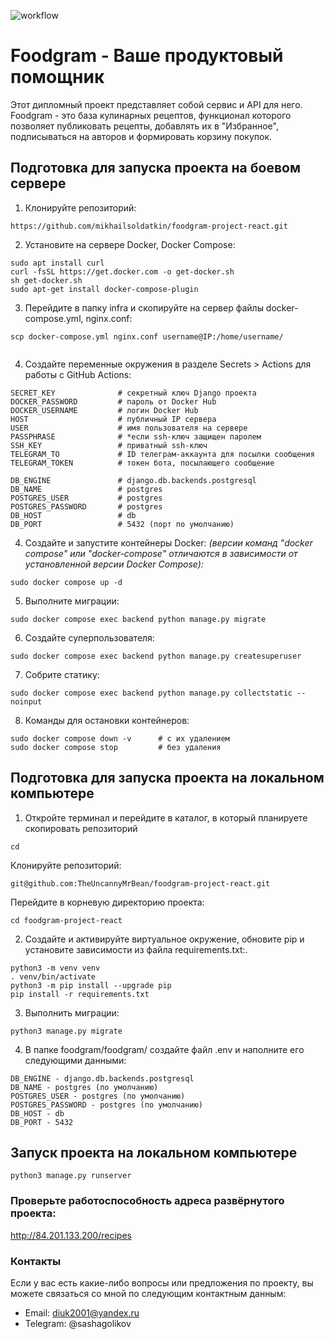 ![workflow](https://github.com/theuncannymrbean/foodgram-project-react/actions/workflows/main.yml/badge.svg)
# Foodgram - Ваше продуктовый помощник
Этот дипломный проект представляет собой сервис и API для него. Foodgram - это база кулинарных рецептов, функционал которого позволяет публиковать рецепты, добавлять их в "Избранное", подписываться на авторов и формировать корзину покупок. 

## Подготовка для запуска проекта на боевом сервере
1. Клонируйте репозиторий:
```
https://github.com/mikhailsoldatkin/foodgram-project-react.git
```
2. Установите на сервере Docker, Docker Compose:

```
sudo apt install curl                                   
curl -fsSL https://get.docker.com -o get-docker.sh     
sh get-docker.sh                                       
sudo apt-get install docker-compose-plugin              
```
3. Перейдите в папку infra и скопируйте на сервер файлы docker-compose.yml, nginx.conf:

```
scp docker-compose.yml nginx.conf username@IP:/home/username/   
                                                                
```
4. Создайте переменные окружения в разделе Secrets > Actions для работы с GitHub Actions:
```
SECRET_KEY              # секретный ключ Django проекта
DOCKER_PASSWORD         # пароль от Docker Hub
DOCKER_USERNAME         # логин Docker Hub
HOST                    # публичный IP сервера
USER                    # имя пользователя на сервере
PASSPHRASE              # *если ssh-ключ защищен паролем
SSH_KEY                 # приватный ssh-ключ
TELEGRAM_TO             # ID телеграм-аккаунта для посылки сообщения
TELEGRAM_TOKEN          # токен бота, посылающего сообщение

DB_ENGINE               # django.db.backends.postgresql
DB_NAME                 # postgres
POSTGRES_USER           # postgres
POSTGRES_PASSWORD       # postgres
DB_HOST                 # db
DB_PORT                 # 5432 (порт по умолчанию)
```
4. Создайте и запустите контейнеры Docker:
*(версии команд "docker compose" или "docker-compose" отличаются в зависимости от установленной версии Docker Compose):*
```
sudo docker compose up -d
```

5. Выполните миграции:
```
sudo docker compose exec backend python manage.py migrate
```

6. Создайте суперпользователя:
```
sudo docker compose exec backend python manage.py createsuperuser
```

7. Собрите статику:
```
sudo docker compose exec backend python manage.py collectstatic --noinput
```

8. Команды для остановки контейнеров:
```
sudo docker compose down -v      # с их удалением
sudo docker compose stop         # без удаления
```

## Подготовка для запуска проекта на локальном компьютере
1. Откройте терминал и перейдите в каталог, в который планируете скопировать репозиторий
```
cd 
```
Клонируйте репозиторий:
```
git@github.com:TheUncannyMrBean/foodgram-project-react.git
```
Перейдите в корневую директорию проекта:
```
cd foodgram-project-react

```
2. Создайте и активируйте виртуальное окружение, обновите pip и установите зависимости из файла requirements.txt:.
```
python3 -m venv venv
. venv/bin/activate
python3 -m pip install --upgrade pip
pip install -r requirements.txt
```
3. Выполнить миграции:

```
python3 manage.py migrate
```
4. В папке foodgram/foodgram/ создайте файл .env и наполните его следующими данными:

```
DB_ENGINE - django.db.backends.postgresql
DB_NAME - postgres (по умолчанию)
POSTGRES_USER - postgres (по умолчанию)
POSTGRES_PASSWORD - postgres (по умолчанию)
DB_HOST - db
DB_PORT - 5432
```
## Запуск проекта на локальном компьютере

```
python3 manage.py runserver
```
### Проверьте работоспособность адреса развёрнутого проекта:
http://84.201.133.200/recipes

### Контакты
Если у вас есть какие-либо вопросы или предложения по проекту, вы можете связаться со мной по следующим контактным данным:

- Email: diuk2001@yandex.ru
- Telegram: @sashagolikov
